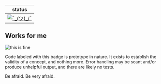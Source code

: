 
| status |
| ------ |
| [![¯\_(ツ)_/¯][wfm]](#works-for-me) |


## Works for me
![this is fine][itsfine]

Code labeled with this badge is prototype in nature.  It exists to
establish the validity of a concept, and nothing more.  Error handling
may be scant and/or produce unhelpful output, and there are likely no
tests.

Be afraid.  Be very afraid.


[wfm]:     https://img.shields.io/badge/Dev%20status-Works%20For%20Me-red.svg
[itsfine]: https://media.giphy.com/media/z9AUvhAEiXOqA
